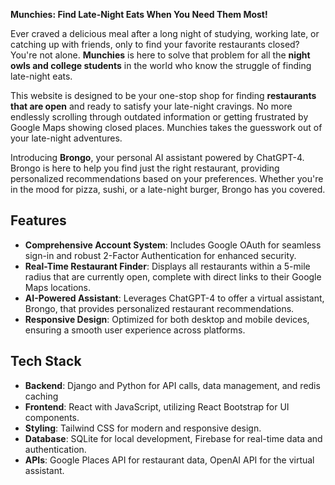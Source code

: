 **Munchies: Find Late-Night Eats When You Need Them Most!**

Ever craved a delicious meal after a long night of studying, working late, or catching up with friends, only to find your favorite restaurants closed? You're not alone. **Munchies** is here to solve that problem for all the **night owls and college students** in the world who know the struggle of finding late-night eats.

This website is designed to be your one-stop shop for finding **restaurants that are open** and ready to satisfy your late-night cravings. No more endlessly scrolling through outdated information or getting frustrated by Google Maps showing closed places. Munchies takes the guesswork out of your late-night adventures.

Introducing **Brongo**, your personal AI assistant powered by ChatGPT-4. Brongo is here to help you find just the right restaurant, providing personalized recommendations based on your preferences. Whether you're in the mood for pizza, sushi, or a late-night burger, Brongo has you covered.

## Features
- **Comprehensive Account System**: Includes Google OAuth for seamless sign-in and robust 2-Factor Authentication for enhanced security.
- **Real-Time Restaurant Finder**: Displays all restaurants within a 5-mile radius that are currently open, complete with direct links to their Google Maps locations.
- **AI-Powered Assistant**: Leverages ChatGPT-4 to offer a virtual assistant, Brongo, that provides personalized restaurant recommendations.
- **Responsive Design**: Optimized for both desktop and mobile devices, ensuring a smooth user experience across platforms.

## Tech Stack
- **Backend**: Django and Python for API calls, data management, and redis caching
- **Frontend**: React with JavaScript, utilizing React Bootstrap for UI components.
- **Styling**: Tailwind CSS for modern and responsive design.
- **Database**: SQLite for local development, Firebase for real-time data and authentication.
- **APIs**: Google Places API for restaurant data, OpenAI API for the virtual assistant.
